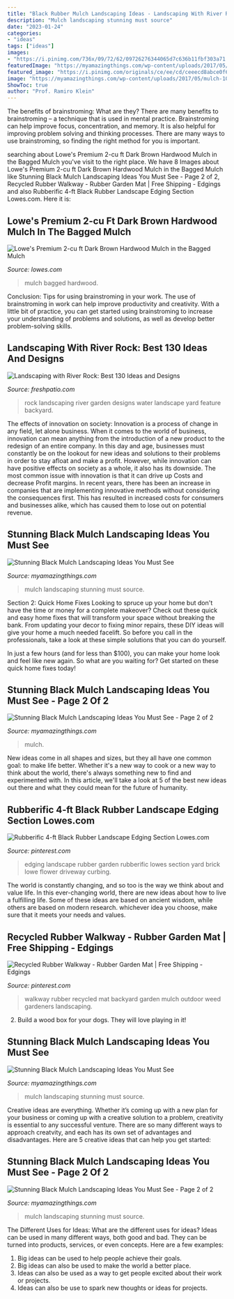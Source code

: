 ```yaml
---
title: "Black Rubber Mulch Landscaping Ideas - Landscaping With River Rock: Best 130 Ideas And Designs"
description: "Mulch landscaping stunning must source"
date: "2023-01-24"
categories:
- "ideas"
tags: ["ideas"]
images:
- "https://i.pinimg.com/736x/09/72/62/09726276344065d7c636b11fbf303a71.jpg"
featuredImage: "https://myamazingthings.com/wp-content/uploads/2017/05/mulch-1024x768.jpg"
featured_image: "https://i.pinimg.com/originals/ce/ee/cd/ceeecd8abce0f6d4051dbd0d34e54805.png"
image: "https://myamazingthings.com/wp-content/uploads/2017/05/mulch-1024x768.jpg"
ShowToc: true
author: "Prof. Ramiro Klein"
---
```



The benefits of brainstroming: What are they?
There are many benefits to brainstroming – a technique that is used in mental practice. Brainstroming can help improve focus, concentration, and memory. It is also helpful for improving problem solving and thinking processes. There are many ways to use brainstroming, so finding the right method for you is important.

	

		
searching about Lowe&#039;s Premium 2-cu ft Dark Brown Hardwood Mulch in the Bagged Mulch you've visit to the right place. We have 8 Images about Lowe&#039;s Premium 2-cu ft Dark Brown Hardwood Mulch in the Bagged Mulch like Stunning Black Mulch Landscaping Ideas You Must See - Page 2 of 2, Recycled Rubber Walkway - Rubber Garden Mat | Free Shipping - Edgings and also Rubberific 4-ft Black Rubber Landscape Edging Section Lowes.com. Here it is:
		
    
## Lowe&#039;s Premium 2-cu Ft Dark Brown Hardwood Mulch In The Bagged Mulch

<img loading=lazy src="https://mobileimages.lowes.com/product/converted/082567/082567032632xl.jpg" onerror="this.onerror=null;this.src='https://tse2.mm.bing.net/th?id=OIP.CXvI_WMp1AYPcY3RrD6U7QHaHa&amp;pid=15.1';" alt="Lowe&#039;s Premium 2-cu ft Dark Brown Hardwood Mulch in the Bagged Mulch">

_Source: lowes.com_

>mulch bagged hardwood. 

	

Conclusion: Tips for using brainstroming in your work.
The use of brainstroming in work can help improve productivity and creativity. With a little bit of practice, you can get started using brainstroming to increase your understanding of problems and solutions, as well as develop better problem-solving skills.

    
## Landscaping With River Rock: Best 130 Ideas And Designs

<img loading=lazy src="https://freshpatio.com/wp-content/uploads/2019/12/water-feature-river-rock-12.jpg" onerror="this.onerror=null;this.src='https://tse2.mm.bing.net/th?id=OIP.ekFK0pGHwLh06qIEyir9kAHaJ3&amp;pid=15.1';" alt="Landscaping with River Rock: Best 130 Ideas and Designs">

_Source: freshpatio.com_

>rock landscaping river garden designs water landscape yard feature backyard. 

	

The effects of innovation on society:
Innovation is a process of change in any field, let alone business. When it comes to the world of business, innovation can mean anything from the introduction of a new product to the redesign of an entire company. In this day and age, businesses must constantly be on the lookout for new ideas and solutions to their problems in order to stay afloat and make a profit.
However, while innovation can have positive effects on society as a whole, it also has its downside. The most common issue with innovation is that it can drive up Costs and decrease Profit margins. In recent years, there has been an increase in companies that are implementing innovative methods without considering the consequences first. This has resulted in increased costs for consumers and businesses alike, which has caused them to lose out on potential revenue.

    
## Stunning Black Mulch Landscaping Ideas You Must See

<img loading=lazy src="http://myamazingthings.com/wp-content/uploads/2017/05/japanese.jpg" onerror="this.onerror=null;this.src='https://tse4.mm.bing.net/th?id=OIP.MCGeTjwTzCW3KJSh0N9FTAHaJ4&amp;pid=15.1';" alt="Stunning Black Mulch Landscaping Ideas You Must See">

_Source: myamazingthings.com_

>mulch landscaping stunning must source. 

	

Section 2: Quick Home Fixes
Looking to spruce up your home but don't have the time or money for a complete makeover? Check out these quick and easy home fixes that will transform your space without breaking the bank.
From updating your decor to fixing minor repairs, these DIY ideas will give your home a much needed facelift. So before you call in the professionals, take a look at these simple solutions that you can do yourself.

In just a few hours (and for less than $100), you can make your home look and feel like new again. So what are you waiting for? Get started on these quick home fixes today!

    
## Stunning Black Mulch Landscaping Ideas You Must See - Page 2 Of 2

<img loading=lazy src="https://myamazingthings.com/wp-content/uploads/2017/05/mulch-1024x768.jpg" onerror="this.onerror=null;this.src='https://tse2.mm.bing.net/th?id=OIP.mYa_Gzdioyt9CCzBJIGnMAHaFj&amp;pid=15.1';" alt="Stunning Black Mulch Landscaping Ideas You Must See - Page 2 of 2">

_Source: myamazingthings.com_

>mulch. 

	

New ideas come in all shapes and sizes, but they all have one common goal: to make life better. Whether it's a new way to cook or a new way to think about the world, there's always something new to find and experimented with. In this article, we'll take a look at 5 of the best new ideas out there and what they could mean for the future of humanity.

    
## Rubberific 4-ft Black Rubber Landscape Edging Section Lowes.com

<img loading=lazy src="https://i.pinimg.com/originals/ce/ee/cd/ceeecd8abce0f6d4051dbd0d34e54805.png" onerror="this.onerror=null;this.src='https://tse4.mm.bing.net/th?id=OIP.Cwnj0bbpcAqsa_FUlEbU7wHaHa&amp;pid=15.1';" alt="Rubberific 4-ft Black Rubber Landscape Edging Section Lowes.com">

_Source: pinterest.com_

>edging landscape rubber garden rubberific lowes section yard brick lowe flower driveway curbing. 

	

The world is constantly changing, and so too is the way we think about and value life. In this ever-changing world, there are new ideas about how to live a fulfilling life. Some of these ideas are based on ancient wisdom, while others are based on modern research. whichever idea you choose, make sure that it meets your needs and values.

    
## Recycled Rubber Walkway - Rubber Garden Mat | Free Shipping - Edgings

<img loading=lazy src="https://i.pinimg.com/736x/09/72/62/09726276344065d7c636b11fbf303a71.jpg" onerror="this.onerror=null;this.src='https://tse3.mm.bing.net/th?id=OIP.MLHkq8nKEL0soYHizDruhAHaJ4&amp;pid=15.1';" alt="Recycled Rubber Walkway - Rubber Garden Mat | Free Shipping - Edgings">

_Source: pinterest.com_

>walkway rubber recycled mat backyard garden mulch outdoor weed gardeners landscaping. 

	

2. Build a wood box for your dogs. They will love playing in it!

    
## Stunning Black Mulch Landscaping Ideas You Must See

<img loading=lazy src="http://myamazingthings.com/wp-content/uploads/2017/05/black-and-green.jpg" onerror="this.onerror=null;this.src='https://tse1.mm.bing.net/th?id=OIP.c5ktU55MyPnwF1WhPPU0iwHaFj&amp;pid=15.1';" alt="Stunning Black Mulch Landscaping Ideas You Must See">

_Source: myamazingthings.com_

>mulch landscaping stunning must source. 

	

Creative ideas are everything. Whether it’s coming up with a new plan for your business or coming up with a creative solution to a problem, creativity is essential to any successful venture. There are so many different ways to approach creatvity, and each has its own set of advantages and disadvantages. Here are 5 creative ideas that can help you get started: 

    
## Stunning Black Mulch Landscaping Ideas You Must See - Page 2 Of 2

<img loading=lazy src="http://myamazingthings.com/wp-content/uploads/2017/05/HH-BLACK-SHUTTERS-ReFRESH-II-Lynda-Quintero-Davids-Focal-Point-Styling-603x1024.jpg" onerror="this.onerror=null;this.src='https://tse4.mm.bing.net/th?id=OIP.KzDXMpEXcQg906G3MfyI-QHaMk&amp;pid=15.1';" alt="Stunning Black Mulch Landscaping Ideas You Must See - Page 2 of 2">

_Source: myamazingthings.com_

>mulch landscaping stunning must source. 

	

The Different Uses for Ideas: What are the different uses for ideas?
Ideas can be used in many different ways, both good and bad. They can be turned into products, services, or even concepts. Here are a few examples:
1. Big ideas can be used to help people achieve their goals. 
2. Big ideas can also be used to make the world a better place. 
3. Ideas can also be used as a way to get people excited about their work or projects. 
4. Ideas can also be use to spark new thoughts or ideas for projects.

